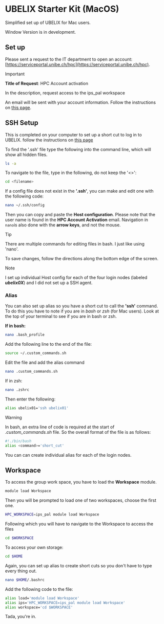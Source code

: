 # UBELIX Starter Kit (MacOS)

Simplified set up of UBELIX for Mac users. 

Window Version is in development.



## Set up 


Please sent a request to the IT department to open an account: [https://serviceportal.unibe.ch/hpc](https://serviceportal.unibe.ch/hpc). 

>[!important]
>__Title of Request__: HPC Account activation 
>
> In the description, request access to the ips_pal workspace

An email will be sent with your account information. Follow the instructions on [this page](https://hpc-unibe-ch.github.io/firststeps/loggingin/).

## SSH Setup 


This is completed on your computer to set up a short cut to log in to UBELIX.
follow the instructions on [this page](https://hpc-unibe-ch.github.io/firststeps/SSH-keys/)

To find the '.ssh' file type the following into the command line, which will show all hidden files. 

```bash
ls -a
```

To navigate to the file, type in the following, do not keep the '<>': 

```bash
cd <filename>
```

If a config file does not exist in the __'.ssh'__, you can make and edit one with the following code:

```bash
nano ~/.ssh/config
```

Then you can copy and paste the __Host configuration__. Please note that the user name is found in the __HPC Account Activation__ email. Navigation in `nano`is also done with the __arrow keys__, and not the mouse. 


>[!tip]
>There are multiple commands for editing files in bash. I just like using 'nano'.


To save changes, follow the directions along the bottom edge of the screen. 


>[!note] 
> I set up individual Host config for each of the four login nodes (labeled *__ubelix0X__*) and I did not set up a SSH agent. 

### Alias

You can also set up alias so you have a short cut to call the __'ssh'__ command. To do this you have to note if you are in *bash* or *zsh* (for Mac users). Look at the top of your terminal to see if you are in bash or zsh. 

__If in bash:__ 

```bash
nano .bash_profile
```

Add the following line to the end of the file:

```bash
source ~/.custom_commands.sh
```

Edit the file and add the alias command

```bash
nano .custom_commands.sh
```

If in zsh:
```zsh
nano .zshrc
```

Then enter the following:
```bash
alias ubelix01='ssh ubelix01'
```

>[!warning]
> In bash, an extra line of code is required at the start of *.custom_commands.sh* file. So the overall format of the file is as follows:
>```bash
>#!./bin/bash
>alias <command>='short_cut'
>```

You can can create individual alias for each of the login nodes.


## Workspace

To access the group work space, you have to load the __Workspace__ module. 

```bash
module load Workspace
```

Then you will be prompted to load one of two workspaces, choose the first one. 

```bash
HPC_WORKSPACE=ips_pal module load Workspace
```

Following which you will have to navigate to the Workspace to access the files

```bash
cd $WORKSPACE
```

To access your own storage:

```bash
cd $HOME
```

Again, you can set up alias to create short cuts so you don't have to type every thing out. 

```bash
nano $HOME/.bashrc
```

Add the following code to the file:

```bash
alias load='module load Workspace'
alias ips='HPC_WORKSPACE=ips_pal module load Workspace'
alias workspace='cd $WORKSPACE'
```

Tada, you're in. 
